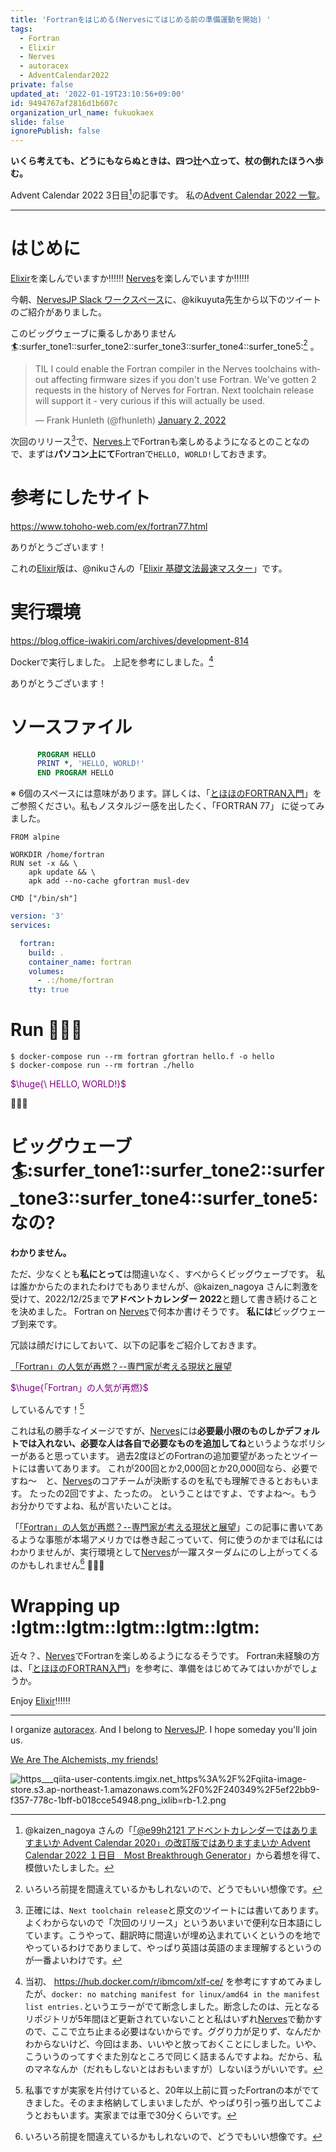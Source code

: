 ```yaml
---
title: 'Fortranをはじめる(Nervesにてはじめる前の準備運動を開始) '
tags:
  - Fortran
  - Elixir
  - Nerves
  - autoracex
  - AdventCalendar2022
private: false
updated_at: '2022-01-19T23:10:56+09:00'
id: 9494767af2816d1b607c
organization_url_name: fukuokaex
slide: false
ignorePublish: false
---
```

**いくら考えても、どうにもならぬときは、四つ辻へ立って、杖の倒れたほうへ歩む。**

Advent Calendar 2022 3日目[^1]の記事です。
私の[Advent Calendar 2022 一覧](https://docs.google.com/spreadsheets/d/1HQvFjagQLRPjOYAjDVzWp9S4b8dKixxvvaz_TtbZWto/edit#gid=1723448955)。

[^1]: @kaizen_nagoya さんの「[「@e99h2121 アドベントカレンダーではありますまいか Advent Calendar 2020」の改訂版ではありますまいか Advent Calendar 2022 １日目　Most Breakthrough Generator](https://qiita.com/kaizen_nagoya/items/49ebebee3a0377f3b59b)」から着想を得て、模倣いたしました。 

---

# はじめに

[Elixir](https://elixir-lang.org/)を楽しんでいますか:bangbang::bangbang::bangbang:
[Nerves](https://www.nerves-project.org/)を楽しんでいますか:bangbang::bangbang::bangbang:

今朝、[NervesJP Slack ワークスペース](https://join.slack.com/t/nerves-jp/shared_invite/zt-9vteokip-iVAqi8TkT0ID_uK9dSqVHA)に、@kikuyuta先生から以下のツイートのご紹介がありました。

このビッグウェーブに乗るしかありません:surfer::surfer_tone1::surfer_tone2::surfer_tone3::surfer_tone4::surfer_tone5:[^3] 。

<blockquote class="twitter-tweet"><p lang="en" dir="ltr">TIL I could enable the Fortran compiler in the Nerves toolchains without affecting firmware sizes if you don&#39;t use Fortran. We&#39;ve gotten 2 requests in the history of Nerves for Fortran. Next toolchain release will support it - very curious if this will actually be used.</p>&mdash; Frank Hunleth (@fhunleth) <a href="https://twitter.com/fhunleth/status/1477768557513658370?ref_src=twsrc%5Etfw">January 2, 2022</a></blockquote> <script async src="https://platform.twitter.com/widgets.js" charset="utf-8"></script>

次回のリリース[^2]で、[Nerves](https://www.nerves-project.org/)上でFortranも楽しめるようになるとのことなので、まずは**パソコン上にて**Fortranで`HELLO, WORLD!`しておきます。

[^2]: 正確には、`Next toolchain release`と原文のツイートには書いてあります。よくわからないので「次回のリリース」というあいまいで便利な日本語にしています。こうやって、翻訳時に間違いが埋め込まれていくというのを地でやっているわけでありまして、やっぱり英語は英語のまま理解するというのが一番よいわけです。

# 参考にしたサイト

https://www.tohoho-web.com/ex/fortran77.html

ありがとうございます！

これの[Elixir](https://elixir-lang.org/)版は、@nikuさんの「[Elixir 基礎文法最速マスター](https://qiita.com/niku/items/729ece76d78057b58271)」です。

# 実行環境

https://blog.office-iwakiri.com/archives/development-814

Dockerで実行しました。
上記を参考にしました。[^4]

ありがとうございます！

[^4]: 当初、 https://hub.docker.com/r/ibmcom/xlf-ce/ を参考にすすめてみましたが、`docker: no matching manifest for linux/amd64 in the manifest list entries.`というエラーがでて断念しました。断念したのは、元となるリポジトリが5年間ほど更新されていないことと私はいずれ[Nerves](https://www.nerves-project.org/)で動かすので、ここで立ち止まる必要はないからです。ググり力が足りず、なんだかわからないけど、今回はまあ、いいやと放っておくことにしました。いや、こういうのってすぐまた別なところで同じく詰まるんですよね。だから、私のマネなんか（だれもしないとはおもいますが）しないほうがいいです。

# ソースファイル

```fortran:hello.f
      PROGRAM HELLO
      PRINT *, 'HELLO, WORLD!'
      END PROGRAM HELLO
```

※ 6個のスペースには意味があります。詳しくは、「[とほほのFORTRAN入門](https://www.tohoho-web.com/ex/fortran77.html)」をご参照ください。私もノスタルジー感を出したく、「FORTRAN 77」 に従ってみました。

```Dockerfile:Dockerfile
FROM alpine

WORKDIR /home/fortran
RUN set -x && \
    apk update && \
    apk add --no-cache gfortran musl-dev

CMD ["/bin/sh"]
```

```yml:docker-compose.yml
version: '3'
services:

  fortran:
    build: .
    container_name: fortran
    volumes:
      - .:/home/fortran
    tty: true
```

# Run :rocket::rocket::rocket:

```
$ docker-compose run --rm fortran gfortran hello.f -o hello 
$ docker-compose run --rm fortran ./hello
```

<font color="purple">$\huge{\ HELLO, WORLD!}$</font>

:tada::tada::tada:



# ビッグウェーブ:surfer::surfer_tone1::surfer_tone2::surfer_tone3::surfer_tone4::surfer_tone5:なの?

**わかりません。**

ただ、少なくとも**私にとって**は間違いなく、すべからくビッグウェーブです。
私は誰かからたのまれたわけでもありませんが、@kaizen_nagoya さんに刺激を受けて、2022/12/25まで**アドベントカレンダー 2022**と題して書き続けることを決めました。
Fortran on [Nerves](https://www.nerves-project.org/)で何本か書けそうです。
**私には**ビッグウェーブ到来です。

冗談は顔だけにしておいて、以下の記事をご紹介しておきます。

[「Fortran」の人気が再燃？--専門家が考える現状と展望](https://japan.zdnet.com/article/35170463/)

<font color="purple">$\huge{「Fortran」の人気が再燃}$</font>

しているんです！[^5]

[^5]: 私事ですが実家を片付けていると、20年以上前に買ったFortranの本がでてきました。そのまま格納してしまいましたが、やっぱり引っ張り出してこようとおもいます。実家までは車で30分くらいです。

これは私の勝手なイメージですが、[Nerves](https://www.nerves-project.org/)には**必要最小限のものしかデフォルトでは入れない、必要な人は各自で必要なものを追加してね**というようなポリシーがあると思っています。
過去2度ほどのFortranの追加要望があったとツイートには書いてあります。
これが200回とか2,000回とか20,000回なら、必要ですね〜　と、[Nerves](https://www.nerves-project.org/)のコアチームが決断するのを私でも理解できるとおもいます。
たったの2回ですよ、たったの。
ということはですよ、ですよね〜。もうお分かりですよね、私が言いたいことは。

「[「Fortran」の人気が再燃？--専門家が考える現状と展望](https://japan.zdnet.com/article/35170463/)」この記事に書いてあるような事態が本場アメリカでは巻き起こっていて、何に使うのかまでは私にはわかりませんが、実行環境として[Nerves](https://www.nerves-project.org/)が一躍スターダムにのし上がってくるのかもしれません[^3] :rocket::rocket::rocket: 

[^3]: いろいろ前提を間違えているかもしれないので、どうでもいい想像です。


# Wrapping up :lgtm::lgtm::lgtm::lgtm::lgtm:

近々？、[Nerves](https://www.nerves-project.org/)でFortranを楽しめるようになるそうです。
Fortran未経験の方は、「[とほほのFORTRAN入門](https://www.tohoho-web.com/ex/fortran77.html)」を参考に、準備をはじめてみてはいかがでしょうか。

Enjoy [Elixir](https://elixir-lang.org/):bangbang::bangbang::bangbang:


---

I organize [autoracex](https://autoracex.connpass.com/).
And I belong to [NervesJP](https://nerves-jp.connpass.com/).
I hope someday you'll join us.

[We Are The Alchemists, my friends!](https://www.youtube.com/watch?v=04854XqcfCY)

![https___qiita-user-contents.imgix.net_https%3A%2F%2Fqiita-image-store.s3.ap-northeast-1.amazonaws.com%2F0%2F240349%2F5ef22bb9-f357-778c-1bff-b018cce54948.png_ixlib=rb-1.2.png](https://qiita-image-store.s3.ap-northeast-1.amazonaws.com/0/131808/447253f9-3060-8bb7-7132-7754ef4aead5.png)



 
